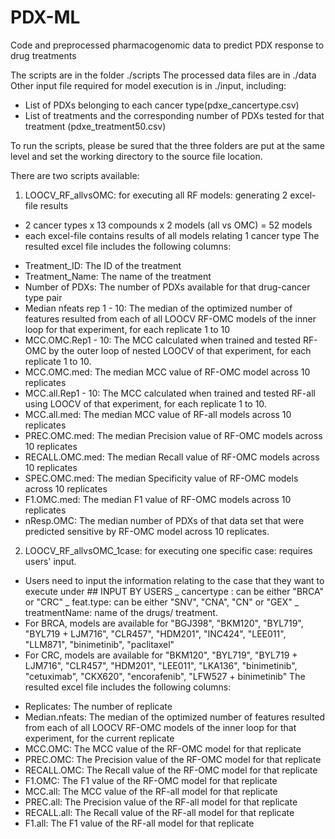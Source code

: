 # PDX-ML
Code and preprocessed pharmacogenomic data to predict PDX response to drug treatments

The scripts are in the folder ./scripts 
The processed data files are in ./data
Other input file required for model execution is in ./input, including:
 - List of PDXs belonging to each cancer type(pdxe_cancertype.csv)
 - List of treatments and the corresponding number of PDXs tested for that treatment (pdxe_treatment50.csv)

To run the scripts, please be sured that the three folders are put at the same level and set the working directory to the source file location.

There are two scripts available:
1. LOOCV_RF_allvsOMC: for executing all RF models: generating 2 excel-file results
  + 2 cancer types x 13 compounds x 2 models (all vs OMC) = 52 models
  + each excel-file contains results of all models relating 1 cancer type
 The resulted excel file includes the following columns:
 - Treatment_ID: The ID of the treatment
 - Treatment_Name: The name of the treatment
 - Number of PDXs: The number of PDXs available for that drug-cancer type pair
 - Median nfeats rep 1 - 10: The median of the optimized number of features resulted from each of all LOOCV RF-OMC models of the inner loop for that experiment, 
   for each replicate 1 to 10
 - MCC.OMC.Rep1 - 10: The MCC calculated when trained and tested RF-OMC by the outer loop of nested LOOCV of that experiment, for each replicate 1 to 10.
 - MCC.OMC.med: The median MCC value of RF-OMC model across 10 replicates 
 - MCC.all.Rep1 - 10:  The MCC calculated when trained and tested RF-all using LOOCV of that experiment, for each replicate 1 to 10.
 - MCC.all.med: The median MCC value of RF-all models across 10 replicates
 - PREC.OMC.med: The median Precision value of RF-OMC models across 10 replicates
 - RECALL.OMC.med: The median Recall value of RF-OMC models across 10 replicates
 - SPEC.OMC.med: The median Specificity value of RF-OMC models across 10 replicates
 - F1.OMC.med: The median F1 value of RF-OMC models across 10 replicates
 - nResp.OMC: The median number of PDXs of that data set that were predicted sensitive by RF-OMC model across 10 replicates.

2. LOOCV_RF_allvsOMC_1case: for executing one specific case: requires users' input.
  + Users need to input the information relating to the case that they want to execute
  under ## INPUT BY USERS
      _ cancertype : can be either "BRCA" or "CRC"
      _ feat.type: can be either "SNV", "CNA", "CN" or "GEX"
      _ treatmentName: name of the drugs/ treatment. 
  + For BRCA, models are available for "BGJ398", "BKM120", "BYL719", "BYL719 + LJM716",
    "CLR457", "HDM201", "INC424", "LEE011", "LLM871", "binimetinib", "paclitaxel"
  + For CRC, models are available for "BKM120", "BYL719", "BYL719 + LJM716",
    "CLR457", "HDM201", "LEE011", "LKA136", "binimetinib", "cetuximab", "CKX620", "encorafenib",
    "LFW527 + binimetinib"
 The resulted excel file includes the following columns:
 - Replicates: The number of replicate
 - Median.nfeats: The median of the optimized number of features resulted from each of all LOOCV RF-OMC models of the inner loop for that experiment, 
   for the current replicate
 - MCC.OMC: The MCC value of the RF-OMC model for that replicate
 - PREC.OMC: The Precision value of the RF-OMC model for that replicate
 - RECALL.OMC: The Recall value of the RF-OMC model for that replicate
 - F1.OMC: The F1 value of the RF-OMC model for that replicate
 - MCC.all: The MCC value of the RF-all model for that replicate
 - PREC.all: The Precision value of the RF-all model for that replicate
 - RECALL.all: The Recall value of the RF-all model for that replicate
 - F1.all: The F1 value of the RF-all model for that replicate

